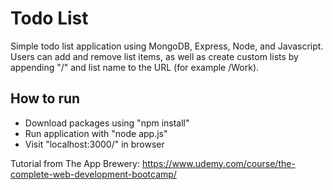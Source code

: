 # Todo List
Simple todo list application using MongoDB, Express, Node, and Javascript. 
Users can add and remove list items, as well as create custom lists by appending "/" and list name to the URL (for example /Work).

## How to run
- Download packages using "npm install"
- Run application with "node app.js"
- Visit "localhost:3000/" in browser


Tutorial from The App Brewery: https://www.udemy.com/course/the-complete-web-development-bootcamp/